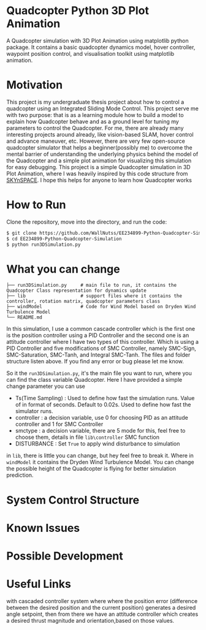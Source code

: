 # Quadcopter Python 3D Plot Animation
A Quadcopter simulation with 3D Plot Animation using matplotlib python package.  It contains a basic quadcopter dynamics model, hover controller, waypoint position control, and visualisation toolkit using matplotlib animation.

# Motivation
This project is my undergraduate thesis project about how to control a quadcopter using an Integrated Sliding Mode Control. This project serve me with two purpose: that is as a learning module how to build a model to explain how Quadcopter behave and as a ground level for tuning my parameters to control the Quadcopter. For me, there are already many interesting projects around already, like vision-based SLAM, hover control and advance maneuver, etc. However, there are very few open-source quadcopter simulator that helps a beginner(possibly me) to overcome the mental barrier of understanding the underlying physics behind the model of the Quadcopter and a simple plot animation for visualizing this simulation for easy debugging. This project is a simple Quadcopter simulation in 3D Plot Animation, where I was heavily inspired by this code structure from [SKYnSPACE](https://github.com/SKYnSPACE/AE450/tree/master/Lec10). I hope this helps for anyone to learn how Quadcopter works

# How to Run
Clone the repository, move into the directory, and run the code:
```sh
$ git clone https://github.com/WallNutss/EE234899-Python-Quadcopter-Simulation.git
$ cd EE234899-Python-Quadcopter-Simulation
$ python run3DSimulation.py
```

# What you can change

    ├── run3DSimulation.py     # main file to run, it contains the Quadcopter Class representation for dynamics update
    ├── lib                    # support files where it contains the controller, rotation matrix, quadcopter parameters class
    ├── windModel              # Code for Wind Model based on Dryden Wind Turbulence Model
    └── README.md
    
In this simulation, I use a common cascade controller which is the first one is the position controller using a PID Controller and the second one is an attitude controller where I have two types of this controller. Which is using a PID Controller and five modifications of SMC Controller, namely SMC-Sign, SMC-Saturation, SMC-Tanh, and Integral SMC-Tanh. The files and folder structure listen above. If you find any error or bug please let me know.

So it the `run3DSimulation.py`, it's the main file you want to run, where you can find the class variable Quadcopter. Here I have provided a simple change parameter you can use
* Ts(Time Sampling) : Used to define how fast the simulation runs. Value of in format of seconds. Default to 0.02s. Used to define how fast the simulator runs.
* controller : a decision variable, use 0 for choosing PID as an attitude controller and 1 for SMC Controller
* smctype : a decision variable, there are 5 mode for this, feel free to choose them, details in file `lib\controller` SMC function
* DISTURBANCE : Set `True` to apply wind disturbance to simulation

in `lib`, there is little you can change, but hey feel free to break it. Where in `windModel` it contains the Dryden Wind Turbulence Model. You can change the possible height of the Quadcopter is flying for better simulation prediction.

# System Control Structure


# Known Issues


# Possible Development


# Useful Links


with cascaded controller system where where the position error (difference between the desired position and the current position) generates a desired angle setpoint, then from there we have an attitude controller which creates a desired thrust magnitude and orientation,based on those values. 
